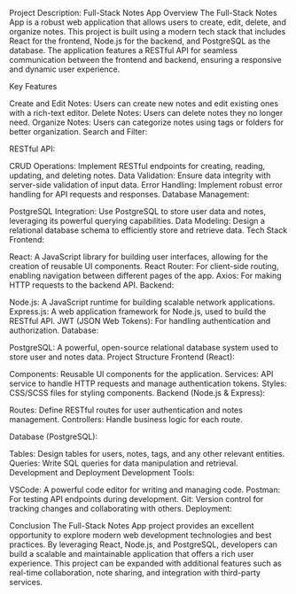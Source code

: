 Project Description: Full-Stack Notes App
Overview
The Full-Stack Notes App is a robust web application that allows users to create, edit, delete, and organize notes. This project is built using a modern tech stack that includes React for the frontend, Node.js for the backend, and PostgreSQL as the database. The application features a RESTful API for seamless communication between the frontend and backend, ensuring a responsive and dynamic user experience.

Key Features

Create and Edit Notes: Users can create new notes and edit existing ones with a rich-text editor.
Delete Notes: Users can delete notes they no longer need.
Organize Notes: Users can categorize notes using tags or folders for better organization.
Search and Filter:

RESTful API:

CRUD Operations: Implement RESTful endpoints for creating, reading, updating, and deleting notes.
Data Validation: Ensure data integrity with server-side validation of input data.
Error Handling: Implement robust error handling for API requests and responses.
Database Management:

PostgreSQL Integration: Use PostgreSQL to store user data and notes, leveraging its powerful querying capabilities.
Data Modeling: Design a relational database schema to efficiently store and retrieve data.
Tech Stack
Frontend:

React: A JavaScript library for building user interfaces, allowing for the creation of reusable UI components.
React Router: For client-side routing, enabling navigation between different pages of the app.
Axios: For making HTTP requests to the backend API.
Backend:

Node.js: A JavaScript runtime for building scalable network applications.
Express.js: A web application framework for Node.js, used to build the RESTful API.
JWT (JSON Web Tokens): For handling authentication and authorization.
Database:

PostgreSQL: A powerful, open-source relational database system used to store user and notes data.
Project Structure
Frontend (React):

Components: Reusable UI components for the application.
Services: API service to handle HTTP requests and manage authentication tokens.
Styles: CSS/SCSS files for styling components.
Backend (Node.js & Express):

Routes: Define RESTful routes for user authentication and notes management.
Controllers: Handle business logic for each route.

Database (PostgreSQL):

Tables: Design tables for users, notes, tags, and any other relevant entities.
Queries: Write SQL queries for data manipulation and retrieval.
Development and Deployment
Development Tools:

VSCode: A powerful code editor for writing and managing code.
Postman: For testing API endpoints during development.
Git: Version control for tracking changes and collaborating with others.
Deployment:

Conclusion
The Full-Stack Notes App project provides an excellent opportunity to explore modern web development technologies and best practices. By leveraging React, Node.js, and PostgreSQL, developers can build a scalable and maintainable application that offers a rich user experience. This project can be expanded with additional features such as real-time collaboration, note sharing, and integration with third-party services.

